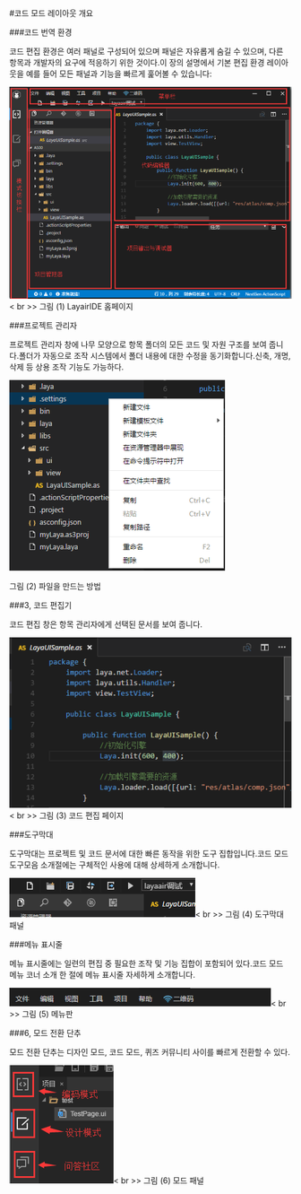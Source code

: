 #코드 모드 레이아웃 개요



 



###코드 번역 환경

코드 편집 환경은 여러 패널로 구성되어 있으며 패널은 자유롭게 숨길 수 있으며, 다른 항목과 개발자의 요구에 적응하기 위한 것이다.이 장의 설명에서 기본 편집 환경 레이아웃을 예를 들어 모든 패널과 기능을 빠르게 훑어볼 수 있습니다:

![blob.png](img/1.png)< br >>
그림 (1) LayairIDE 홈페이지



###프로젝트 관리자

프로젝트 관리자 창에 나무 모양으로 항목 폴더의 모든 코드 및 자원 구조를 보여 줍니다.폴더가 자동으로 조작 시스템에서 폴더 내용에 대한 수정을 동기화합니다.신축, 개명, 삭제 등 상용 조작 기능도 가능하다.

![blob.png](img/2.png)<br/>

그림 (2) 파일을 만드는 방법



 



###3, 코드 편집기

코드 편집 창은 항목 관리자에게 선택된 문서를 보여 줍니다.

![blob.png](img/3.png)< br >>
그림 (3) 코드 편집 페이지



###도구막대

도구막대는 프로젝트 및 코드 문서에 대한 빠른 동작을 위한 도구 집합입니다.코드 모드 도구모음 소개절에는 구체적인 사용에 대해 상세하게 소개합니다.



 ![blob.png](img/4.png)< br >>
그림 (4) 도구막대 패널



 







###메뉴 표시줄

메뉴 표시줄에는 일련의 편집 중 필요한 조작 및 기능 집합이 포함되어 있다.코드 모드 메뉴 코너 소개 한 절에 메뉴 표시줄 자세하게 소개합니다.

![blob.png](img/5.png)< br >>
그림 (5) 메뉴판



 







###6, 모드 전환 단추

모드 전환 단추는 디자인 모드, 코드 모드, 퀴즈 커뮤니티 사이를 빠르게 전환할 수 있다.

![blob.png](img/6.png)< br >>
그림 (6) 모드 패널